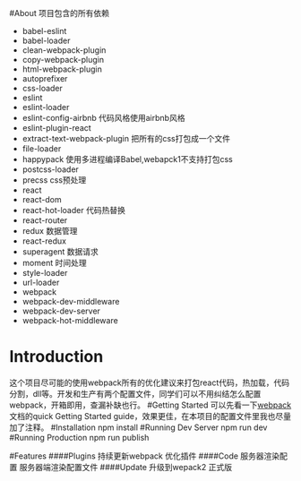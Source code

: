 #About
项目包含的所有依赖

* babel-eslint 
* babel-loader 
* clean-webpack-plugin
* copy-webpack-plugin
* html-webpack-plugin
* autoprefixer
* css-loader
* eslint
* eslint-loader
* eslint-config-airbnb 代码风格使用airbnb风格
* eslint-plugin-react
* extract-text-webpack-plugin 把所有的css打包成一个文件
* file-loader 
* happypack 使用多进程编译Babel,webapck1不支持打包css 
* postcss-loader
* precss css预处理
* react
* react-dom
* react-hot-loader 代码热替换
* react-router
* redux 数据管理
* react-redux
* superagent 数据请求 
* moment 时间处理
* style-loader
* url-loader
* webpack
* webpack-dev-middleware
* webpack-dev-server
* webpack-hot-middleware


# Introduction
这个项目尽可能的使用webpack所有的优化建议来打包react代码，热加载，代码分割，dll等。开发和生产有两个配置文件，同学们可以不用纠结怎么配置webpack，开箱即用，查漏补缺也行。
#Getting Started
可以先看一下[webpack](https://webpack.github.io/docs/?utm_source=github&utm_medium=readme&utm_campaign=trdr)文档的quick Getting Started guide，效果更佳，在本项目的配置文件里我也尽量加了注释。
#Installation
    npm install
#Running Dev Server
    npm run dev
#Running Production
    npm run publish
    
#Features
####Plugins
持续更新webpack 优化插件
####Code
服务器渲染配置
服务器端渲染配置文件
####Update
升级到wepack2 正式版

